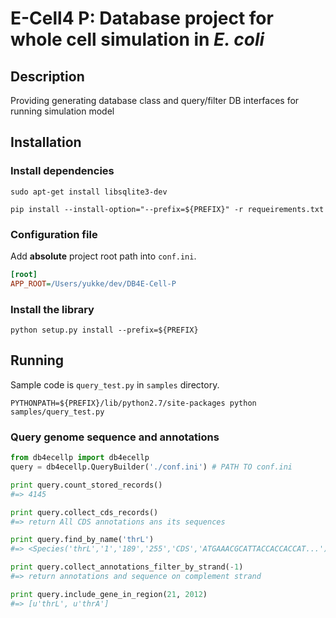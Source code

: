E-Cell4 P: Database project for whole cell simulation in _E. coli_
===========
## Description 
Providing generating database class and query/filter DB interfaces for running simulation model

## Installation

### Install dependencies
```
sudo apt-get install libsqlite3-dev

pip install --install-option="--prefix=${PREFIX}" -r requeirements.txt
```

### Configuration file
Add **absolute** project root path into `conf.ini`.
```ini
[root]
APP_ROOT=/Users/yukke/dev/DB4E-Cell-P
```

### Install the library
```
python setup.py install --prefix=${PREFIX}
```

## Running
Sample code is `query_test.py` in `samples` directory.

```
PYTHONPATH=${PREFIX}/lib/python2.7/site-packages python samples/query_test.py
```

### Query genome sequence and annotations
```python
from db4ecellp import db4ecellp
query = db4ecellp.QueryBuilder('./conf.ini') # PATH TO conf.ini

print query.count_stored_records()
#=> 4145

print query.collect_cds_records()
#=> return All CDS annotations ans its sequences

print query.find_by_name('thrL')
#=> <Species('thrL','1','189','255','CDS','ATGAAACGCATTACCACCACCAT...')>

print query.collect_annotations_filter_by_strand(-1)
#=> return annotations and sequence on complement strand

print query.include_gene_in_region(21, 2012)
#=> [u'thrL', u'thrA']
```
